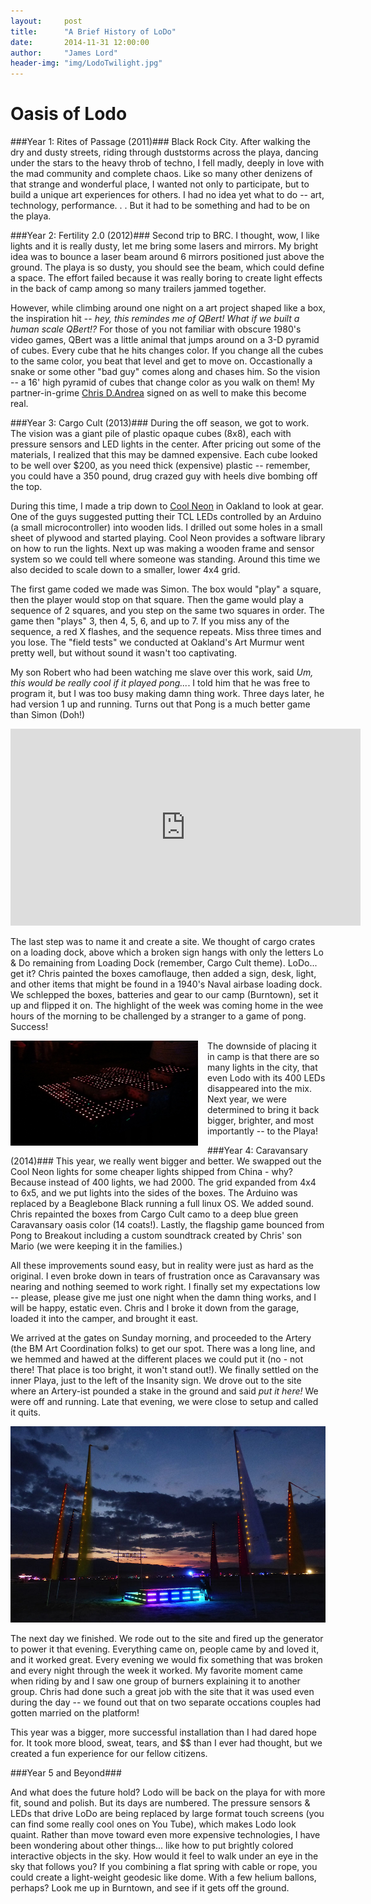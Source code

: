 ```yaml
---
layout:     post
title:      "A Brief History of LoDo"
date:       2014-11-31 12:00:00
author:     "James Lord"
header-img: "img/LodoTwilight.jpg"
---
```


Oasis of Lodo
=============

###Year 1: Rites of Passage (2011)### 
Black Rock City.  After walking the dry and dusty streets, riding through duststorms across the playa, dancing under the stars to the heavy throb of techno, I fell madly, deeply in love with the mad community and complete chaos.  Like so many other denizens of that strange and wonderful place, I wanted not only to participate, but to build a  unique art experiences for others.  I had no idea yet what to do -- art, technology, performance. . .  But it had to be something and had to be on the playa.

###Year 2: Fertility 2.0 (2012)###
Second trip to BRC.  I thought, wow, I like lights and it is really dusty, let me bring some lasers and mirrors.  My bright idea was to bounce a laser beam around 6 mirrors positioned just above the ground.  The playa is so dusty, you should see the beam, which could define a space. The effort failed because it was really boring to create light effects in the back of camp among so many trailers jammed together.  

However, while climbing around one night on a art project shaped like a box, the inspiration hit -- _hey, this remindes me of QBert!  What if we built a human scale QBert!?_  For those of you not familiar with obscure 1980's video games, QBert was a little animal that jumps around on a 3-D pyramid of cubes.  Every cube that he hits changes color.   If you change all the cubes to the same color, you beat that level and get to move on.  Occastionally a snake or some other "bad guy" comes along and chases him.  So the vision  -- a 16' high pyramid of cubes that change color as you walk on them!  My partner-in-grime [Chris D.Andrea](http://www.greenfieldbuilding.com) signed on as well to make this become real.

###Year 3: Cargo Cult (2013)###
During the off season, we got to work.  The vision was a giant pile of plastic opaque cubes (8x8), each with pressure sensors and LED lights in the center.  After pricing out some of the materials, I realized that this may be damned expensive.  Each cube looked to be well over $200, as you need thick (expensive) plastic  -- remember, you could have a 350 pound, drug crazed guy with heels dive bombing off the top.

During this time, I made a trip down to [Cool Neon](http://www.coolneon.com/) in Oakland to look at gear.  One of the guys suggested putting their TCL LEDs controlled by an Arduino (a small microcontroller) into wooden lids.  I drilled out some holes in a small sheet of plywood and started playing.  Cool Neon provides a software library on how to run the lights.  Next up was making a wooden frame and sensor system so we could tell where someone was standing.  Around this time we also decided to scale down to a smaller, lower 4x4 grid.

The first game coded we made was Simon.  The box would "play" a square, then the player would stop on that square.  Then the game would play a sequence of 2 squares, and you step on the same two squares in order.  The game then "plays" 3, then 4, 5, 6, and up to 7.  If you miss any of the sequence, a red X flashes, and the sequence repeats.  Miss three times and you lose.  The "field tests" we conducted at Oakland's Art Murmur went pretty well, but without sound it wasn't too captivating.

My son Robert who had been watching me slave over this work, said _Um, this would be really cool if it played pong..._.  I told him that he was free to program it, but I was too busy making damn thing work.  Three days later, he had version 1 up and running.  Turns out that Pong is a much better game than Simon (Doh!) 

<iframe width="560" height="315" src="https://www.youtube.com/embed/EclHhFcBG7s" frameborder="0" allowfullscreen></iframe>

The last step was to name it and create a site.  We thought of cargo crates on a loading dock, above which a broken sign hangs with only the letters Lo & Do remaining from Loading Dock (remember, Cargo Cult theme).  LoDo...  get it?  Chris painted the boxes camoflauge, then added a sign, desk, light, and other items that might be found in a 1940's Naval airbase loading dock.  We schlepped the boxes, batteries and gear to our camp (Burntown), set it up and flipped it on.  The highlight of the week was coming home in the wee hours of the morning to be challenged by a stranger to a game of pong.  Success! 

<img src="/img/LodoSmall.jpg" align="left" width="300" style="PADDING-RIGHT: 15px;"/>

The downside of placing it in camp is that there are so many lights in the city, that even Lodo with its 400 LEDs disappeared into the mix.  Next year, we were determined to bring it back bigger, brighter, and most importantly -- to the Playa!

###Year 4: Caravansary (2014)###
This year, we really went bigger and better.  We swapped out the Cool Neon lights for some cheaper lights shipped from China - why?  Because instead of 400 lights, we had 2000.  The grid expanded from 4x4 to 6x5, and we put lights into the sides of the boxes.  The Arduino was replaced by a Beaglebone Black running a full linux OS.  We added sound.  Chris repainted the boxes from Cargo Cult camo  to a deep blue green Caravansary oasis color (14 coats!).  Lastly, the flagship game bounced from Pong to Breakout including a custom soundtrack created by Chris' son Mario (we were keeping it in the families.)

All these improvements sound easy, but in reality were just as hard as the original.  I even broke down in tears of frustration once as Caravansary was nearing and nothing seemed to work right.  I finally set my expectations low -- please, please give me just one night when the damn thing works, and I will be happy, estatic even.  Chris and I broke it down from the garage, loaded it into the camper, and brought it east.

We arrived at the gates on Sunday morning, and proceeded to the Artery (the BM Art Coordination folks) to get our spot.  There was a long line, and we hemmed and hawed at the different places we could put it (no - not there!  That place is too bright, it won't stand out!).  We finally settled on the inner Playa, just to the left of the Insanity sign.  We drove out to the site where an Artery-ist pounded a stake in the ground and said _put it here!_  We were off and running.  Late that evening, we were close to setup and called it quits.

![Setting Up on the Playa](/img/LodoOnPlaya.jpg )

The next day we finished.  We rode out to the site and fired up the generator to power it that evening.  Everything came on, people came by and loved it, and it worked great.  Every evening we would fix something that was broken and every night through the week it worked.  My favorite moment came when riding by and I saw one group of burners explaining it to another group.  Chris had done such a great job with the site that it was used even during the day -- we found out that on two separate occations couples had gotten married on the platform!

This year was a bigger, more successful installation than I had dared hope for.  It took more blood, sweat, tears, and $$ than I ever had thought, but we created a fun experience for our fellow citizens.

###Year 5 and Beyond###

And what does the future hold?  Lodo will be back on the playa for <BM Event> with more fit, sound and polish.  But its days are numbered.  The pressure sensors & LEDs that drive LoDo are being replaced by large format touch screens (you can find some really cool ones on You Tube), which makes Lodo look quaint.  Rather than move toward even more expensive technologies, I have been wondering about other things... like how to put brightly colored interactive objects in the sky.  How would it feel to walk under an eye in the sky that follows you? If you combining a flat spring with cable or rope, you could create a light-weight geodesic like dome.  With a few helium ballons, perhaps?  Look me up in Burntown, and see if it gets off the ground.